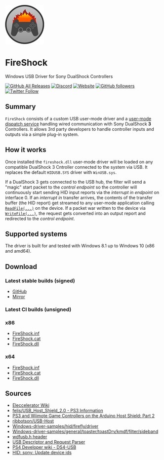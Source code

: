 ![Icon](assets/FireShock.png)

# FireShock

Windows USB Driver for Sony DualShock Controllers

[![GitHub All Releases](https://img.shields.io/github/downloads/ViGEm/FireShock/total)](https://somsubhra.com/github-release-stats/?username=ViGEm&repository=FireShock) [![Discord](https://img.shields.io/discord/346756263763378176.svg)](https://discord.vigem.org) [![Website](https://img.shields.io/website-up-down-green-red/https/vigem.org.svg?label=ViGEm.org)](https://vigem.org/) [![GitHub followers](https://img.shields.io/github/followers/nefarius.svg?style=social&label=Follow)](https://github.com/nefarius) [![Twitter Follow](https://img.shields.io/twitter/follow/nefariusmaximus.svg?style=social&label=Follow)](https://twitter.com/nefariusmaximus)

## Summary

`FireShock` consists of a custom USB user-mode driver and a [user-mode dispatch service](https://github.com/ViGEm/Shibari) handling wired communication with Sony DualShock **3** Controllers. It allows 3rd party developers to handle controller inputs and outputs via a simple plug-in system.

## How it works

Once installed the `fireshock.dll` user-mode driver will be loaded on any compatible DualShock 3 Cntroller connected to the system via USB. It replaces the default `HIDUSB.SYS` driver with `WinUSB.sys`.

If a DualShock 3 gets connected to the USB hub, the filter will send a "magic" start packet to the _control endpoint_ so the controller will continuously start sending HID input reports via the _interrupt in endpoint_ on interface 0. If an _interrupt in_ transfer arrives, the contents of the transfer buffer (the HID report) get streamed to any user-mode application calling [`ReadFile(...)`](https://docs.microsoft.com/en-us/windows/win32/api/fileapi/nf-fileapi-readfile) on the device. If a packet war written to the device via [`WriteFile(...)`](https://docs.microsoft.com/en-us/windows/win32/api/fileapi/nf-fileapi-writefile), the request gets converted into an output report and redirected to the _control endpoint_.

## Supported systems

The driver is built for and tested with Windows 8.1 up to Windows 10 (x86 and amd64).

## Download

### Latest stable builds (signed)

- [GitHub](../../releases/latest)
- [Mirror](https://downloads.vigem.org/projects/FireShock/stable/)

### Latest CI builds (unsigned)

### x86

- [FireShock.inf](https://ci.appveyor.com/api/projects/nefarius/fireshock/artifacts/bin/x86/FireShock/FireShock.inf?job=Platform%3A%20Win32)
- [FireShock.cat](https://ci.appveyor.com/api/projects/nefarius/fireshock/artifacts/bin/x86/FireShock/fireshock.cat?job=Platform%3A%20Win32)
- [FireShock.dll](https://ci.appveyor.com/api/projects/nefarius/fireshock/artifacts/bin/x86/FireShock/FireShock.dll?job=Platform%3A%20Win32)

### x64

- [FireShock.inf](https://ci.appveyor.com/api/projects/nefarius/fireshock/artifacts/bin/x64/FireShock/FireShock.inf?job=Platform%3A%20x64)
- [FireShock.cat](https://ci.appveyor.com/api/projects/nefarius/fireshock/artifacts/bin/x64/FireShock/fireshock.cat?job=Platform%3A%20x64)
- [FireShock.dll](https://ci.appveyor.com/api/projects/nefarius/fireshock/artifacts/bin/x64/FireShock/FireShock.dll?job=Platform%3A%20x64)

## Sources

- [Eleccelerator Wiki](http://eleccelerator.com/wiki/index.php?title=DualShock_3)
- [felis/USB_Host_Shield_2.0 - PS3 Information](https://github.com/felis/USB_Host_Shield_2.0/wiki/PS3-Information)
- [PS3 and Wiimote Game Controllers on the Arduino Host Shield: Part 2](https://web.archive.org/web/20160326093555/https://www.circuitsathome.com/mcu/ps3-and-wiimote-game-controllers-on-the-arduino-host-shield-part-2)
- [ribbotson/USB-Host](https://github.com/ribbotson/USB-Host/tree/master/ps3/PS3USB)
- [Windows-driver-samples/hid/firefly/driver](https://github.com/Microsoft/Windows-driver-samples/tree/master/hid/firefly/driver)
- [Windows-driver-samples/general/toaster/toastDrv/kmdf/filter/sideband](https://github.com/Microsoft/Windows-driver-samples/tree/master/general/toaster/toastDrv/kmdf/filter/sideband)
- [wdfusb.h header](https://docs.microsoft.com/en-us/windows-hardware/drivers/ddi/wdfusb/index)
- [USB Descriptor and Request Parser](http://eleccelerator.com/usbdescreqparser/)
- [PS4 Developer wiki - DS4-USB](http://www.psdevwiki.com/ps4/DS4-USB)
- [HID: sony: Update device ids](https://patchwork.kernel.org/patch/9367441/)
